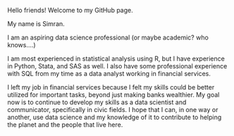 Hello friends! Welcome to my GitHub page.

My name is Simran.

I am an aspiring data science professional (or maybe academic? who knows....)

I am most experienced in statistical analysis using R, but I have experience in Python, Stata, and SAS as well.
I also have some professional experience with SQL from my time as a data analyst working in financial services.

I left my job in financial services because I felt my skills could be better utilized for important tasks, beyond just making banks wealthier.
My goal now is to continue to develop my skills as a data scientist and communicator, specifically in civic fields.
I hope that I can, in one way or another, use data science and my knowledge of it to contribute to helping the planet and the people that live here.

